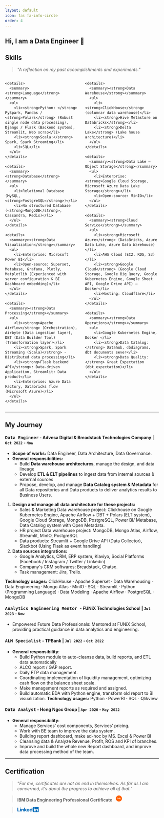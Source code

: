 ```yaml
---
layout: default
icon: fas fa-info-circle
order: 4
---
```


## **Hi, I am a Data Engineer 🚀**

## Skills
> *"A reflection on my past accomplishments and experiments."*

<div style="display: flex; flex-wrap: wrap; gap: 20px;">

  <div style="flex: 1;">

    <details>
      <summary><strong>Language</strong></summary>
      <ul>
        <li><strong>Python: </strong> PySpark, Pandas / <strong>Polars</strong> (Robust single node data processing), Django / Flask (Backend system), Streamlit, Web scrap</li>
        <li><strong>Scala:</strong> Spark, Spark Streaming</li>
        <li>SQL</li>
      </ul>
    </details>

    <details>
      <summary><strong>Database</strong></summary>
      <ul>
        <li>Relational Database (MySQL, <strong>PostgreSQL</strong>)</li>
        <li>No structured Database (<strong>MongoDB</strong>, Cassandra, Redis)</li>
      </ul>
    </details>

    <details>
      <summary><strong>Data Visualization</strong></summary>
      <ul>
        <li>Enterprise: Microsoft Power BI</li>
        <li>Open-source: Superset, Metabase, Grafana, Plotly, Matplotlib (Experienced with server configuration & BI Dashboard embedding)</li>
      </ul>
    </details>

    <details>
      <summary><strong>Data Processing</strong></summary>
      <ul>
        <li><strong>Apache Airflow</strong> (Orchestration), Airbyte (Data ingestion layer), DBT (Data Builder Tool) (Transformation layer)</li>
        <li><strong>Spark, Spark Streaming (Scala)</strong> - Distributed data processing</li>
        <li><strong>Flask backend API</strong>: Data-driven Application, Streamlit: Data product</li>
        <li>Enterprise: Azure Data Factory, Databricks flow (Microsoft Azure)</li>
      </ul>
    </details>
    
  </div>

  <div style="flex: 1;">

    <details>
      <summary><strong>Data Warehouse</strong></summary>
      <ul>
        <li><strong>ClickHouse</strong> (columnar data warehouse)</li>
        <li><strong>Hive Metastore on Databricks</strong></li>
        <li><strong>Delta Lake</strong> (Lake house architecture)</li>
      </ul>
    </details>

    <details>
      <summary><strong>Data Lake – Object Storage</strong></summary>
      <ul>
        <li>Enterprise: <strong>Google Cloud Storage, Microsoft Azure Data Lake Storage</strong></li>
        <li>Open-source: MinIO</li>
      </ul>
    </details>

    <details>
      <summary><strong>Cloud Service</strong></summary>
      <ul>
        <li><strong>Microsoft Azure</strong> (DataBricks, Azure Data Lake, Azure Data Warehouse)</li>
        <li>AWS Cloud (EC2, RDS, S3)</li>
        <li><strong>Google Cloud</strong> (Google Cloud Storage, Google Big Query, Google Kubernetes Engine, Google Sheet API, Google Drive API) – Docker</li>
        <li>Hosting: Cloudflare</li>
      </ul>
    </details>

    <details>
      <summary><strong>Data Operations</strong></summary>
      <ul>
        <li>Google Kubernetes Engine, Docker </li>
        <li><strong>Data Catalog:</strong> Datahub, dbdiagrams, dbt documents sever</li>
        <li><strong>Data Quality:</strong> Great Expectation (dbt_expectation)</li>
      </ul>
    </details>

  </div>

</div>

-------
## My Journey

#### <kbd><strong>Data Engineer</strong></kbd> - Advesa Digital & Breadstack Technologies Company | `Oct 2022` - `Now`
- **Scope of works:** Data Engineer, Data Architecture, Data Governance.
- **General responsibilities:**
  - Build **Data warehouse architectures**, manage the design, and data lineage 
  - Develop **ETL & ELT pipelines** to ingest data from internal sources & external sources 
  - Propose, develop, and manage **Data Catalog system & Metadata** for all Data repositories and Data products to deliver analytics results to Business Users.


1. **Design and manage all data architecture for these projects:**
    - Sales & Marketing Data warehouse project: Clickhouse on Google Kubernetes Engine, Apache Airflow + DBT + Polars (ELT system), Google Cloud Storage, MongoDB, PostgreSQL, Power BI/ Metabase, Data Catalog system with Open Metadata.
    - HR project Data warehouse project: MongoDB, Mongo Atlas, Airflow, Streamlit, MinIO, PostgreSQL
    - Data products: Streamlit + Google Drive API (Data Collector), Slackbot (Using Flask as event handling)
2. **Data sources integrations:**
    - Google Analytics, CRM, ERP system, Klaviyo, Social Platforms (Facebook / Instagram / Twitter / Linkedin)
    - Company's CRM softwares: Breadstack, Chatso.
    - Task management: Jira, Trello.

**Technology usages:** ClickHouse · Apache Superset · Data Warehousing · Data Engineering · Mongo Atlas · MinIO · SQL · Streamlit · Python (Programming Language) · Data Modeling · Apache Airflow · PostgreSQL · MongoDB

#### <kbd><strong>Analytics Engineering Mentor </strong></kbd> - FUNiX Technologies School | `Jul 2023` - `Now`
- Empowered Future Data Professionals: Mentored at FUNiX School, providing practical guidance in data analytics and engineering.

#### <kbd><strong>ALM Specialist</strong></kbd> - TPBank | `Jul 2022` - `Oct 2022`
- **General responsibility:**
  - Build Python module to auto-cleanse data, build reports, and ETL data automatically
  - ALCO report / GAP report.
  - Daily FTP data management.
  - Coordinating implementation of liquidity management, optimizing cash flow on the balance sheet scale.
  - Make management reports as required and assigned.
  - Build automatic EDA with Python engine, transform old report to BI visualization.
**Technology usages:** Python · PowerBI · SQL · Qlikview

#### <kbd><strong>Data Analyst</strong></kbd> - Hong Ngoc Group | `Apr 2020` - `May 2022`
- **General responsibility:**
  - Manage Services’ cost components, Services’ pricing.
  - Work with BE team to improve the data system.
  - Building report dashboard, make ad-hoc by MS. Excel & Power BI
  - Cleansing data & Analyze Revenue, Profit, ROS and KPI of branches.
  - Improve and build the whole new Report dashboard, and improve data processing method of the team.

-------
## Certification

> *"For me, certificates are not an end in themselves. As far as I am concerned, it's about the progress to achieve all of that."*

> **IBM Data Engineering Professional Certificate** &nbsp; <a href="https://www.credly.com/badges/1ec2274c-8c05-411a-94e0-e0e20927e5f2/" target="_blank"> <img src="/assets/post/credly.png" alt="Certification Icon" style="height: 20px;"> </a>

> <a href="https://www.linkedin.com/in/katoo2706/details/certifications/" target="_blank"> <img src="/assets/img/logo/linkedin.png" alt="Certification Icon" style="height: 18px;"> </a>

